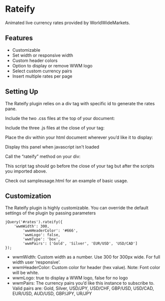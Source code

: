 Rateify
=======

Animated live currency rates provided by WorldWideMarkets.

Features
-------- 
* Customizable
* Set width or responsive width
* Custom header colors
* Option to display or remove WWM logo
* Select custom currency pairs
* Insert multiple rates per page

Setting Up
----------
The Rateify plugin relies on a div tag with specific id to generate the rates pane.

Include the two .css files at the top of your document:
	<link rel="stylesheet" href="rateify.css" type="text/css" />
	<link rel="stylesheet" href="lib/jquery-ui.min.css" type="text/css" />

Include the three .js files at the close of your <head> tag:
	<script src="lib/jquery-1.7.2.min.js"></script> 
	<script src="lib/jquery-ui.min.js"></script> 
	<script src="jquery.rateify.js" type="text/javascript"></script>

Place the div within your html document wherever you’d like it to display:
	 <div id="rates">
            <noscript><div id="defaultwwm">Display this panel when javascript isn't loaded</div></noscript>
        </div>

Call the “rateify” method on your div:
	<script type="text/javascript">
	jQuery(document).ready(function() {
		jQuery('#rates').rateify();							
	});
	</script>

This script tag should go before the close of your <head> tag but after the scripts you imported above.

Check out sampleusage.html for an example of basic usage.


Customization
-------------
The Rateify plugin is highly customizable. You can override the default settings of the plugin by passing parameters

	jQuery('#rates').rateify({
		'wwmWidth': 300,   		
    		'wwmHeaderColor': '#666',	
    		'wwmLogo': false,	  	
    		'wwmType': 'box',		
    		'wwmPairs': ['Gold', 'Silver', 'EUR/USD', 'USD/CAD']
	});

* wwmWidth: Custom width as a number. Use 300 for 300px wide. For full width user ‘responsive’.
* wwmHeaderColor: Custom color for header (hex value). Note: Font color will be white.
* wwmLogo: true to display a WWM logo, false for no logo
* wwmPairs: The currency pairs you’d like this instance to subscribe to. Valid pairs are: Gold, Silver, USD/JPY, USD/CHF, GBP/USD, USD/CAD, EUR/USD, AUD/USD, GBP/JPY, UR/JPY